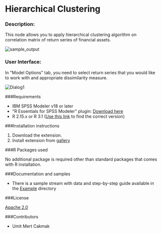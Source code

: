# Hierarchical Clustering
### Description:

This node allows you to apply hierarchical clustering algorithm on correlation matrix of  return series of financial assets.

![sample_output](https://github.com/Umit-Mert/Hierarchical_Clustering/blob/master/Screenshot/OutputExample.png)


  
### User Interface:
  
In "Model Options" tab, you need to select return series that you would like to work with and appropriate dissimilarity measure.

![Dialog1](https://github.com/Umit-Mert/Hierarchical_Clustering/blob/master/Screenshot/Dialog1.png)



###Requirements

- IBM SPSS Modeler v18 or later
- "R Essentials for SPSS Modeler" plugin: [Download here][9]
- R 2.15.x or R 3.1 ([Use this link][10] to find the correct version)


###Installation instructions

  1. Download the extension.
  2. Install extension from [gallery][8]


###R Packages used

  No additional package is required other than standard packages that comes with R installation.


###Documentation and samples

- There is a sample stream with data and step-by-step guide available in the [Example](https://github.com/Umit-Mert/Hierarchical_Clustering/tree/master/Example) directory

###License

  
  [Apache 2.0][1]


###Contributors

  
  - Umit Mert Cakmak


[1]: http://www.apache.org/licenses/LICENSE-2.0.html
[4]: https://cran.r-project.org/web/packages/wordcloud/
[5]: https://cran.r-project.org/web/packages/tm/
[6]: https://cran.r-project.org/web/packages/rvest/
[7]: https://cran.r-project.org/web/packages/RColorBrewer/
[8]: https://developer.ibm.com/predictiveanalytics/downloads/
[9]: https://www-01.ibm.com/marketing/iwm/iwm/web/preLogin.do?source=swg-tspssp
[10]: https://www.r-project.org/